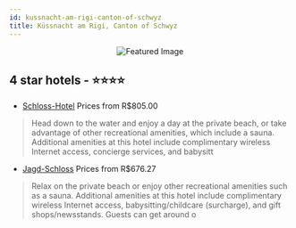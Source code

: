 ```yaml
---
id: kussnacht-am-rigi-canton-of-schwyz
title: Küssnacht am Rigi, Canton of Schwyz
---
```


<center><img src="https://i.travelapi.com/hotels/2000000/1120000/1112000/1111905/1d1cbfe9_z.jpg" alt="Featured Image" /></center>


##  4 star hotels - ⭐️⭐️⭐️⭐️

-    [Schloss-Hotel](https://us.hurb.com/hotels/kussnacht-am-rigi/schloss-hotel-JNP-JP301080?cmp=18055) Prices from R$805.00
   > Head down to the water and enjoy a day at the private beach, or take advantage of other recreational amenities, which include a sauna. Additional amenities at this hotel include complimentary wireless Internet access, concierge services, and babysitt
-    [Jagd-Schloss](https://us.hurb.com/hotels/kussnacht-am-rigi/jagd-schloss-JNP-JP038344?cmp=18055) Prices from R$676.27
   > Relax on the private beach or enjoy other recreational amenities such as a sauna. Additional amenities at this hotel include complimentary wireless Internet access, babysitting/childcare (surcharge), and gift shops/newsstands. Guests can get around o
